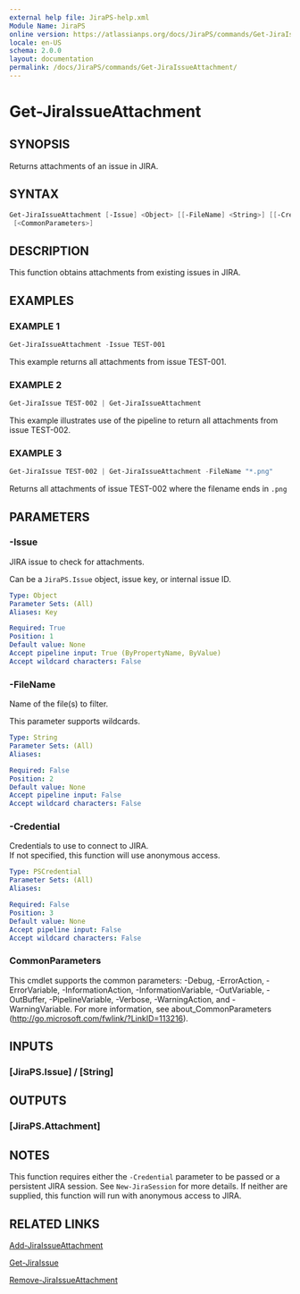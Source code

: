 ```yaml
---
external help file: JiraPS-help.xml
Module Name: JiraPS
online version: https://atlassianps.org/docs/JiraPS/commands/Get-JiraIssueAttachment/
locale: en-US
schema: 2.0.0
layout: documentation
permalink: /docs/JiraPS/commands/Get-JiraIssueAttachment/
---
```

# Get-JiraIssueAttachment

## SYNOPSIS

Returns attachments of an issue in JIRA.

## SYNTAX

```powershell
Get-JiraIssueAttachment [-Issue] <Object> [[-FileName] <String>] [[-Credential] <PSCredential>]
 [<CommonParameters>]
```

## DESCRIPTION

This function obtains attachments from existing issues in JIRA.

## EXAMPLES

### EXAMPLE 1

```powershell
Get-JiraIssueAttachment -Issue TEST-001
```

This example returns all attachments from issue TEST-001.

### EXAMPLE 2

```powershell
Get-JiraIssue TEST-002 | Get-JiraIssueAttachment
```

This example illustrates use of the pipeline to return all attachments from issue TEST-002.

### EXAMPLE 3

```powershell
Get-JiraIssue TEST-002 | Get-JiraIssueAttachment -FileName "*.png"
```

Returns all attachments of issue TEST-002 where the filename ends in `.png`

## PARAMETERS

### -Issue

JIRA issue to check for attachments.

Can be a `JiraPS.Issue` object, issue key, or internal issue ID.

```yaml
Type: Object
Parameter Sets: (All)
Aliases: Key

Required: True
Position: 1
Default value: None
Accept pipeline input: True (ByPropertyName, ByValue)
Accept wildcard characters: False
```

### -FileName

Name of the file(s) to filter.

This parameter supports wildcards.

```yaml
Type: String
Parameter Sets: (All)
Aliases:

Required: False
Position: 2
Default value: None
Accept pipeline input: False
Accept wildcard characters: False
```

### -Credential

Credentials to use to connect to JIRA.  
If not specified, this function will use anonymous access.

```yaml
Type: PSCredential
Parameter Sets: (All)
Aliases:

Required: False
Position: 3
Default value: None
Accept pipeline input: False
Accept wildcard characters: False
```

### CommonParameters

This cmdlet supports the common parameters: -Debug, -ErrorAction, -ErrorVariable, -InformationAction, -InformationVariable, -OutVariable, -OutBuffer, -PipelineVariable, -Verbose, -WarningAction, and -WarningVariable.
For more information, see about_CommonParameters (http://go.microsoft.com/fwlink/?LinkID=113216).

## INPUTS

### [JiraPS.Issue] / [String]

## OUTPUTS

### [JiraPS.Attachment]

## NOTES

This function requires either the `-Credential` parameter to be passed or a persistent JIRA session.
See `New-JiraSession` for more details.
If neither are supplied, this function will run with anonymous access to JIRA.

## RELATED LINKS

[Add-JiraIssueAttachment](../Add-JiraIssueAttachment/)

[Get-JiraIssue](../Get-JiraIssue/)

[Remove-JiraIssueAttachment](../Remove-JiraIssueAttachment/)
